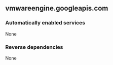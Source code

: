## vmwareengine.googleapis.com

### Automatically enabled services

None

### Reverse dependencies

None
